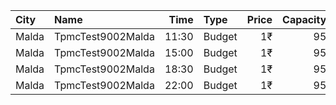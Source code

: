| City  | Name              |  Time | Type   | Price | Capacity | Booked |
| :---- | :---------------- | ----: | :----- | ----: | -------: | -----: |
| Malda | TpmcTest9002Malda | 11:30 | Budget |    1₹ |       95 |     95 |
| Malda | TpmcTest9002Malda | 15:00 | Budget |    1₹ |       95 |     95 |
| Malda | TpmcTest9002Malda | 18:30 | Budget |    1₹ |       95 |     95 |
| Malda | TpmcTest9002Malda | 22:00 | Budget |    1₹ |       95 |     95 |